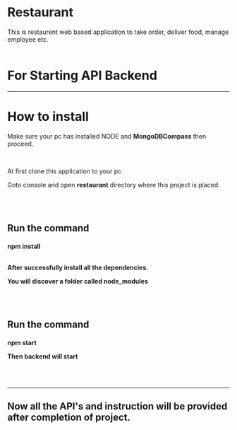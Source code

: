 # Restaurant
This is restaurent web based application to take order, deliver food, manage employee etc.
<br>
<br>
<h1>For Starting API Backend</h1>
<hr>
<h1>How to install</h1>
<p> Make sure your pc has installed NODE and <b>MongoDBCompass</b> then proceed.</p>
<br>
<p>At first clone this application to your pc</p>
<p>Goto console and open <b>restaurant</b> directory where this project is placed.</p>
<br>
<br>
<h2>Run the command</h2>
<h4>npm install</h>
<br>
<br>
<p>After successfully install all the dependencies.</p>
<p>You will discover a folder called <b>node_modules</b></p>
<br>
<br>
<h2>Run the command</h2>
<h4>npm start</h>
<br>
<p>Then backend will start</p>
<br>
<br>
<hr>
<h2>Now all the API's and instruction will be provided after completion of project.</h2>